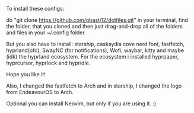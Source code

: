 To install these configs:

do "git clone https://github.com/qbasti12/dotfiles.git" in your terminal,
find the folder, that you cloned
and then just drag-and-drop all of the folders and files in your ~/.config folder. 

But you also have to install:
starship, 
caskaydia cove nerd font, 
fastfetch, 
hyprland(ofc), 
SwayNC (for notifications),
Wofi,
waybar,
kitty
and maybe (idk) the hyprland ecosystem. For the ecosystem i installed hyprpaper, hyprcursor, hyprlock and hypridle.

Hope you like it!

Also, I changed the fastfetch to Arch and in starship, I changed the logo from EndeavourOS to Arch. 

Optional you can install Neovim, but only if you are using it. :)
